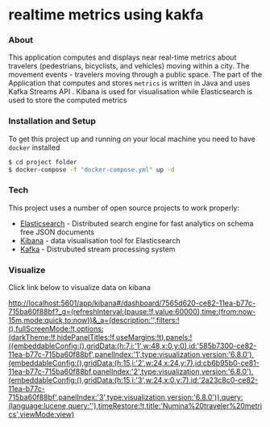 # realtime metrics using kakfa

### About

This application computes and displays near real-time metrics about travelers (pedestrians, bicyclists, and vehicles) moving within a city. The movement events - travelers moving through a public space. The part of the Application that computes and stores `metrics` is written in Java and uses Kafka Streams API .
Kibana is used for visualisation while Elasticsearch is used to store the computed metrics



### Installation and Setup

To get this project up and running on your local machine you need to have `docker` installed


```sh
$ cd project folder
$ docker-compose -f "docker-compose.yml" up -d
```

### Tech

This project uses a number of open source projects to work properly:

* [Elasticsearch](https://www.elastic.co/) - Distributed search engine for fast analytics on schema free JSON documents
* [Kibana](https://www.elastic.co/kibana) - data visualisation tool for Elasticsearch
* [Kafka](https://kafka.apache.org/) - Distrubuted stream processing system


### Visualize

Click link below to visualize data on kibana


<http://localhost:5601/app/kibana#/dashboard/7565d620-ce82-11ea-b77c-715ba60f88bf?_g=(refreshInterval:(pause:!f,value:60000),time:(from:now-15m,mode:quick,to:now))&_a=(description:'',filters:!(),fullScreenMode:!t,options:(darkTheme:!f,hidePanelTitles:!f,useMargins:!t),panels:!((embeddableConfig:(),gridData:(h:7,i:'1',w:48,x:0,y:0),id:'585b7300-ce82-11ea-b77c-715ba60f88bf',panelIndex:'1',type:visualization,version:'6.8.0'),(embeddableConfig:(),gridData:(h:15,i:'2',w:24,x:24,y:7),id:cb6b95b0-ce81-11ea-b77c-715ba60f88bf,panelIndex:'2',type:visualization,version:'6.8.0'),(embeddableConfig:(),gridData:(h:15,i:'3',w:24,x:0,y:7),id:'2a23c8c0-ce82-11ea-b77c-715ba60f88bf',panelIndex:'3',type:visualization,version:'6.8.0')),query:(language:lucene,query:''),timeRestore:!t,title:'Numina%20traveler%20metrics',viewMode:view)>